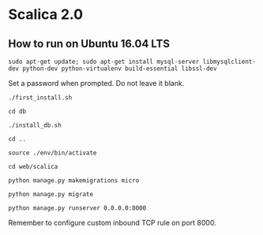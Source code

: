 # Scalica 2.0

## How to run on Ubuntu 16.04 LTS
```
sudo apt-get update; sudo apt-get install mysql-server libmysqlclient-dev python-dev python-virtualenv build-essential libssl-dev
```
Set a password when prompted. Do not leave it blank.
```
./first_install.sh

cd db

./install_db.sh

cd ..

source ./env/bin/activate

cd web/scalica

python manage.py makemigrations micro

python manage.py migrate

python manage.py runserver 0.0.0.0:8000
```
Remember to configure custom inbound TCP rule on port 8000. 
